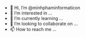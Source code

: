 - 👋 Hi, I’m @minhphaminformaticon
- 👀 I’m interested in ...
- 🌱 I’m currently learning ...
- 💞️ I’m looking to collaborate on ...
- 📫 How to reach me ...

<!---
minhphaminformaticon/minhphaminformaticon is a ✨ special ✨ repository because its `README.md` (this file) appears on your GitHub profile.
You can click the Preview link to take a look at your changes.
--->
